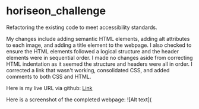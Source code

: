 # horiseon_challenge
Refactoring the existing code to meet accessibility standards. 

My changes include adding semantic HTML elements, adding alt attributes to each image, and adding a title element to the webpage. I also checked to ensure the HTML elements followed a logical structure and the header elements were in sequential order. I made no changes aside from  correcting HTML indentation as it seemed the structure and headers were all in order. I corrected a link that wasn't working, consolidated CSS, and added comments to both CSS and HTML.

Here is my live URL via github:
[Link](https://lexiehansen.github.io/horiseon_challenge/)

Here is a screenshot of the completed webpage:
![Alt text](


